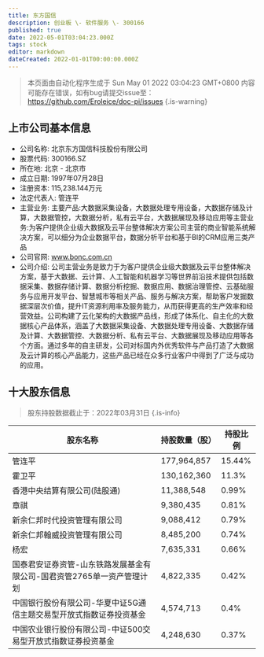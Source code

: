 ```yaml
---
title: 东方国信
description: 创业板 \- 软件服务 \- 300166
published: true
date: 2022-05-01T03:04:23.000Z
tags: stock
editor: markdown
dateCreated: 2022-01-01T00:00:00.000Z
---
```


> 本页面由自动化程序生成于 Sun May 01 2022 03:04:23 GMT+0800
> 内容可能存在错误，如有bug请提交issue至：https://github.com/Eroleice/doc-pi/issues
{.is-warning}

## 上市公司基本信息
- 公司名称: 北京东方国信科技股份有限公司
- 股票代码: 300166.SZ
- 所在地: 北京 - 北京市
- 成立日期: 1997年07月28日
- 注册资本: 115,238.144万元
- 法定代表人: 管连平
- 主营业务: 主要产品:大数据采集设备，大数据处理专用设备，大数据存储及计算，大数据管控，大数据分析，私有云平台，大数据展现及移动应用等主营业务:为客户提供企业级大数据及云平台整体解决方案公司主营的商业智能系统解决方案，可以细分为企业数据平台，数据分析平台和基于BI的CRM应用三类产品
- 公司官网: www.bonc.com.cn
- 公司介绍: 公司主营业务是致力于为客户提供企业级大数据及云平台整体解决方案，基于大数据、云计算、人工智能和机器学习等世界前沿技术提供包括数据采集、数据存储计算、数据分析挖掘、数据应用、数据治理管控、云基础服务与应用开发平台、智慧城市等相关产品、服务与解决方案，帮助客户发掘数据深层次价值，提升IT资源利用率及服务能力，从而获得更高的生产效率和经营效益。公司构建了云化架构的大数据产品线，形成了体系化、自主化的大数据核心产品体系，涵盖了大数据采集设备、大数据处理专用设备、大数据存储及计算、大数据管控、大数据分析、私有云平台、大数据展现及移动应用等各个方面。通过多年的自主研发，公司对标国内外优秀软件与产品打造了大数据及云计算的核心产品能力，这些产品已经在众多行业客户中得到了广泛与成功的应用。


## 十大股东信息
> 股东持股数据截止于：2022年03月31日
{.is-info}

| 股东名称 | 持股数量（股） | 持股比例 |
| --- | --- | --- |
| 管连平 | 177,964,857 | 15.44% |
| 霍卫平 | 130,162,360 | 11.3% |
| 香港中央结算有限公司(陆股通) | 11,388,548 | 0.99% |
| 章祺 | 9,380,435 | 0.81% |
| 新余仁邦时代投资管理有限公司 | 9,088,412 | 0.79% |
| 新余仁邦翰威投资管理有限公司 | 8,485,200 | 0.74% |
| 杨宏 | 7,635,331 | 0.66% |
| 国泰君安证券资管-山东铁路发展基金有限公司-国君资管2765单一资产管理计划 | 4,822,335 | 0.42% |
| 中国银行股份有限公司-华夏中证5G通信主题交易型开放式指数证券投资基金 | 4,574,713 | 0.4% |
| 中国农业银行股份有限公司-中证500交易型开放式指数证券投资基金 | 4,248,630 | 0.37% |




